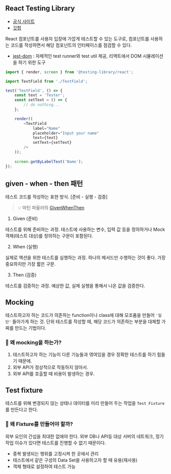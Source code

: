 
## React Testing Library

- [공식 사이트](https://testing-library.com/docs/react-testing-library/intro/)
- [깃헙](https://github.com/testing-library/react-testing-library)

React 컴포넌트를 사용자 입장에 가깝게 테스트할 수 있는 도구로, 컴포넌트를 사용하는 코드를 작성하면서 해당 컴포넌트의 인터페이스를 점검할 수 있다.

- [jest-dom](https://github.com/testing-library/jest-dom) : 자체적인 test runner와 test util 제공, 리액트에서 DOM 시뮬레이션을 하기 위한 도구

```javascript
import { render, screen } from '@testing-library/react';

import TextField from './TextField';

test('TextField', () => {	
	const text = 'Tester';
	const setText = () => {
		// do nothing...
	};

	render((	
		<TextField
			label="Name"
			placeholder="Input your name"
			text={text}
			setText={setText}		
		/>
	));
	
	screen.getByLabelText('Name');
});
```

## given - when - then 패턴

테스트 코드를 작성하는 표현 방식.
[준비 - 실행 - 검증]

> 💡 마틴 파울러의 [GivenWhenThen](https://martinfowler.com/bliki/GivenWhenThen.html)

1. Given (준비)

테스트를 위해 준비하는 과정. 테스트에 사용하는 변수, 입력 값 등을 정의하거나 Mock 객체(테스트 대상)를 정의하는 구문이 포함된다.

2. When (실행)

실제로 액션을 위한 테스트를 실행하는 과정.
하나의 메서드만 수행하는 것이 좋다. 가장 중요하지만 가장 짧은 구문.

3. Then (검증)

테스트를 검증하는 과정. 예상한 값, 실제 실행을 통해서 나온 값을 검증한다.

## Mocking

테스트하고자 하는 코드가 의존하는 function이나 class에 대해 모조품을 만들어 `'일단'` 돌아가게 하는 것.
단위 테스트를 작성할 때, 해당 코드가 의존하는 부분을 대체할 가짜를 만드는 기법이다.

### 🤔 왜 mocking을 하는가?

1. 테스트하고자 하는 기능이 다른 기능들과 엮여있을 경우 정확한 테스트를 하기 힘들기 때문에.
2. 외부 API가 정상적으로 작동하지 않아서.
3. 외부 API를 호출할 때 비용이 발생하는 경우.

## Test fixture

테스트를 위해 변경되지 않는 상태나 데이터를 미리 만들어 두는 작업을 `Test Fixture`를 만든다고 한다.

### 🤔 왜 Fixture를 만들어야 할까?

외부 요인의 간섭을 최대한 없애야 한다.
외부 DB나 API등 대상 서버의 네트워크, 정기작업 이슈가 있다면 테스트를 진행할 수 없기 때문이다.

- 중복 발생되는 행위를 고정시켜 한 곳에서 관리
- 테스트에서 같은 구성의 Data Set을 사용하고자 할 때 유용(재사용)
- 객체 형태로 설정하여 테스트 가능

